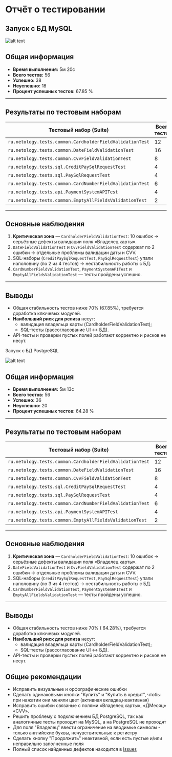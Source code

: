 # Отчёт о тестировании 

## Запуск с БД MySQL
![alt text](image.png)

## Общая информация
- **Время выполнения:** 5м 20с  
- **Всего тестов:** 56  
- **Успешно:** 38  
- **Неуспешно:** 18  
- **Процент успешных тестов:** 67.85 %  

---

## Результаты по тестовым наборам

| Тестовый набор (Suite)                                   | Всего тестов | Успешно  | Неуспешно  |
|----------------------------------------------------------|--------------|------------|--------------|
| `ru.netology.tests.common.CardholderFieldValidationTest` | 12           | 2          | 10           |
| `ru.netology.tests.common.DateFieldValidationTest`       | 16           | 14         | 2            |
| `ru.netology.tests.common.CvvFieldValidationTest`        | 8            | 6          | 2            |
| `ru.netology.tests.sql.CreditPaySqlRequestTest`          | 4            | 2          | 2            |
| `ru.netology.tests.sql.PaySqlRequestTest`                | 4            | 2          | 2            |
| `ru.netology.tests.common.CardNumberFieldValidationTest` | 6            | 6          | 0            |
| `ru.netology.tests.api.PaymentSystemAPITest`             | 4            | 4          | 0            |
| `ru.netology.tests.common.EmptyAllFieldsValidationTest`  | 2            | 2          | 0            |

---

## Основные наблюдения
1. **Критическая зона** — `CardholderFieldValidationTest`: 10 ошибок → серьёзные дефекты валидации поля «Владелец карты».  
2. `DateFieldValidationTest` и `CvvFieldValidationTest` содержат по 2 ошибки → отдельные проблемы валидации даты и CVV.  
3. SQL-наборы (`CreditPaySqlRequestTest`, `PaySqlRequestTest`) упали наполовину (по 2 из 4 тестов) → нестабильность работы с БД.  
4. `CardNumberFieldValidationTest`, `PaymentSystemAPITest` и `EmptyAllFieldsValidationTest` — тесты пройдены успешно.  

---

## Выводы
- Общая стабильность тестов ниже 70% (67.85%), требуется доработка ключевых модулей.  
- **Наибольший риск для релиза** несут:  
  - валидация владельца карты (CardholderFieldValidationTest);  
  - SQL-тесты (рассогласование UI ↔ БД).  
- API-тесты и проверки пустых полей работают корректно и рисков не несут.  

Запуск с БД PostgreSQL

![alt text](image-1.png)

## Общая информация
- **Время выполнения:** 5м 13с  
- **Всего тестов:** 56  
- **Успешно:** 36  
- **Неуспешно:** 20  
- **Процент успешных тестов:** 64.28 %  

---

## Результаты по тестовым наборам

| Тестовый набор (Suite)                                   | Всего тестов | Успешно  | Неуспешно  |
|----------------------------------------------------------|--------------|------------|--------------|
| `ru.netology.tests.common.CardholderFieldValidationTest` | 12           | 2          | 10           |
| `ru.netology.tests.common.DateFieldValidationTest`       | 16           | 14         | 2            |
| `ru.netology.tests.common.CvvFieldValidationTest`        | 8            | 6          | 2            |
| `ru.netology.tests.sql.CreditPaySqlRequestTest`          | 4            | 1          | 3            |
| `ru.netology.tests.sql.PaySqlRequestTest`                | 4            | 1          | 3            |
| `ru.netology.tests.common.CardNumberFieldValidationTest` | 6            | 6          | 0            |
| `ru.netology.tests.api.PaymentSystemAPITest`             | 4            | 4          | 0            |
| `ru.netology.tests.common.EmptyAllFieldsValidationTest`  | 2            | 2          | 0            |

---

## Основные наблюдения
1. **Критическая зона** — `CardholderFieldValidationTest`: 10 ошибок → серьёзные дефекты валидации поля «Владелец карты».  
2. `DateFieldValidationTest` и `CvvFieldValidationTest` содержат по 2 ошибки → отдельные проблемы валидации даты и CVV.  
3. SQL-наборы (`CreditPaySqlRequestTest`, `PaySqlRequestTest`) упали наполовину (по 3 из 4 тестов) → нестабильность работы с БД.  
4. `CardNumberFieldValidationTest`, `PaymentSystemAPITest` и `EmptyAllFieldsValidationTest` — тесты пройдены успешно.  

---

## Выводы
- Общая стабильность тестов ниже 70% ( 64.28%), требуется доработка ключевых модулей.  
- **Наибольший риск для релиза** несут:  
  - валидация владельца карты (CardholderFieldValidationTest);  
  - SQL-тесты (рассогласование UI ↔ БД).  
- API-тесты и проверки пустых полей работают корректно и рисков не несут.  


## Общие рекомендации
- Исправить визуальные и орфографические ошибки 
-  Cделать одинаковыми кнопки "Купить" и "Купить в кредит", чтобы при нажатии они меняли цвет (активная вкладка,неактивная)
- Исправить ошибки связаные с полями «Владелец карты», «ДМесяц» «CVV». 
- Решить проблему с подключением БД PostgreSQL, так как аналогичные тесты проходят на MySQL, а на PostgreSQL не проходят 
 -  Для поля "Владелец" ввести ограничение на вводимые символы - только английские буквы, нечувствительные к регистру
 - Сделать кнопку "Продолжить" неактивной, если есть пустые и/или неправильно заполненные поля
- Полный список найденных дефектов находится в [Issues](https://github.com/MaxAcrata/Diploma/issues)